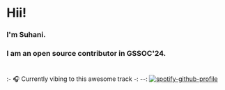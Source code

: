 # Hii!
### I'm Suhani.
### I am an open source contributor in GSSOC'24.

#
:- 🎧 Currently vibing to this awesome track -:
--:
[![spotify-github-profile](https://spotify-github-profile.vercel.app/api/view?uid=31ik7hp6yn5wqialc4ltfjsb6dka&cover_image=true&theme=novatorem&show_offline=false&background_color=121212&interchange=true&bar_color=53b14f&bar_color_cover=false)](https://github.com/kittinan/spotify-github-profile)

<!--
**suhanipaliwal/suhanipaliwal** is a ✨ _special_ ✨ repository because its `README.md` (this file) appears on your GitHub profile.

Here are some ideas to get you started:

- 🔭 I’m currently working on ...
- 🌱 I’m currently learning ...
- 👯 I’m looking to collaborate on ...
- 🤔 I’m looking for help with ...
- 💬 Ask me about ...
- 📫 How to reach me: ...
- 😄 Pronouns: ...
- ⚡ Fun fact: ...
-->
